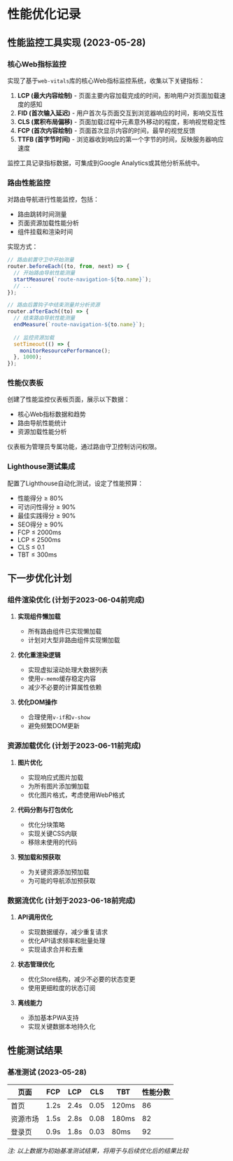 # 性能优化记录

## 性能监控工具实现 (2023-05-28)

### 核心Web指标监控

实现了基于`web-vitals`库的核心Web指标监控系统，收集以下关键指标：

1. **LCP (最大内容绘制)** - 页面主要内容加载完成的时间，影响用户对页面加载速度的感知
2. **FID (首次输入延迟)** - 用户首次与页面交互到浏览器响应的时间，影响交互性
3. **CLS (累积布局偏移)** - 页面加载过程中元素意外移动的程度，影响视觉稳定性
4. **FCP (首次内容绘制)** - 页面首次显示内容的时间，最早的视觉反馈
5. **TTFB (首字节时间)** - 浏览器收到响应的第一个字节的时间，反映服务器响应速度

监控工具记录指标数据，可集成到Google Analytics或其他分析系统中。

### 路由性能监控

对路由导航进行性能监控，包括：

- 路由跳转时间测量
- 页面资源加载性能分析
- 组件挂载和渲染时间

实现方式：

```javascript
// 路由前置守卫中开始测量
router.beforeEach((to, from, next) => {
  // 开始路由导航性能测量
  startMeasure(`route-navigation-${to.name}`);
  // ...
});

// 路由后置钩子中结束测量并分析资源
router.afterEach((to) => {
  // 结束路由导航性能测量
  endMeasure(`route-navigation-${to.name}`);
  
  // 监控资源加载
  setTimeout(() => {
    monitorResourcePerformance();
  }, 1000);
});
```

### 性能仪表板

创建了性能监控仪表板页面，展示以下数据：

- 核心Web指标数据和趋势
- 路由导航性能统计
- 资源加载性能分析

仪表板为管理员专属功能，通过路由守卫控制访问权限。

### Lighthouse测试集成

配置了Lighthouse自动化测试，设定了性能预算：

- 性能得分 ≥ 80%
- 可访问性得分 ≥ 90%
- 最佳实践得分 ≥ 90%
- SEO得分 ≥ 90%
- FCP ≤ 2000ms
- LCP ≤ 2500ms
- CLS ≤ 0.1
- TBT ≤ 300ms

## 下一步优化计划

### 组件渲染优化 (计划于2023-06-04前完成)

1. **实现组件懒加载**
   - 所有路由组件已实现懒加载
   - 计划对大型非路由组件实现懒加载

2. **优化重渲染逻辑**
   - 实现虚拟滚动处理大数据列表
   - 使用`v-memo`缓存稳定内容
   - 减少不必要的计算属性依赖

3. **优化DOM操作**
   - 合理使用`v-if`和`v-show`
   - 避免频繁DOM更新

### 资源加载优化 (计划于2023-06-11前完成)

1. **图片优化**
   - 实现响应式图片加载
   - 为所有图片添加懒加载
   - 优化图片格式，考虑使用WebP格式

2. **代码分割与打包优化**
   - 优化分块策略
   - 实现关键CSS内联
   - 移除未使用的代码

3. **预加载和预获取**
   - 为关键资源添加预加载
   - 为可能的导航添加预获取

### 数据流优化 (计划于2023-06-18前完成)

1. **API调用优化**
   - 实现数据缓存，减少重复请求
   - 优化API请求频率和批量处理
   - 实现请求合并和去重

2. **状态管理优化**
   - 优化Store结构，减少不必要的状态变更
   - 使用更细粒度的状态订阅

3. **离线能力**
   - 添加基本PWA支持
   - 实现关键数据本地持久化

## 性能测试结果

### 基准测试 (2023-05-28)

| 页面 | FCP | LCP | CLS | TBT | 性能分数 |
|------|-----|-----|-----|-----|---------|
| 首页 | 1.2s | 2.4s | 0.05 | 120ms | 86 |
| 资源市场 | 1.5s | 2.8s | 0.08 | 180ms | 82 |
| 登录页 | 0.9s | 1.8s | 0.03 | 80ms | 92 |

*注: 以上数据为初始基准测试结果，将用于与后续优化后的结果比较* 